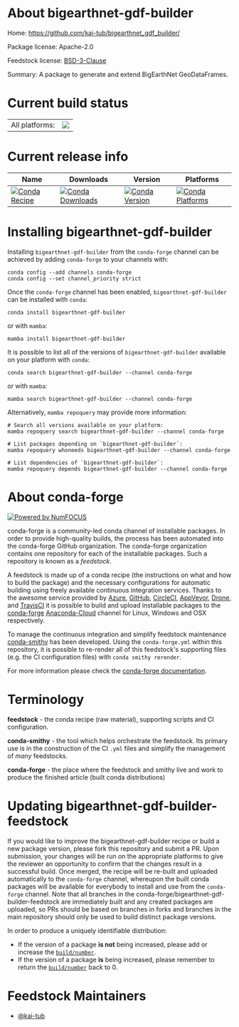 About bigearthnet-gdf-builder
=============================

Home: https://github.com/kai-tub/bigearthnet_gdf_builder/

Package license: Apache-2.0

Feedstock license: [BSD-3-Clause](https://github.com/conda-forge/bigearthnet-gdf-builder-feedstock/blob/main/LICENSE.txt)

Summary: A package to generate and extend BigEarthNet GeoDataFrames.

Current build status
====================


<table><tr><td>All platforms:</td>
    <td>
      <a href="https://dev.azure.com/conda-forge/feedstock-builds/_build/latest?definitionId=16111&branchName=main">
        <img src="https://dev.azure.com/conda-forge/feedstock-builds/_apis/build/status/bigearthnet-gdf-builder-feedstock?branchName=main">
      </a>
    </td>
  </tr>
</table>

Current release info
====================

| Name | Downloads | Version | Platforms |
| --- | --- | --- | --- |
| [![Conda Recipe](https://img.shields.io/badge/recipe-bigearthnet--gdf--builder-green.svg)](https://anaconda.org/conda-forge/bigearthnet-gdf-builder) | [![Conda Downloads](https://img.shields.io/conda/dn/conda-forge/bigearthnet-gdf-builder.svg)](https://anaconda.org/conda-forge/bigearthnet-gdf-builder) | [![Conda Version](https://img.shields.io/conda/vn/conda-forge/bigearthnet-gdf-builder.svg)](https://anaconda.org/conda-forge/bigearthnet-gdf-builder) | [![Conda Platforms](https://img.shields.io/conda/pn/conda-forge/bigearthnet-gdf-builder.svg)](https://anaconda.org/conda-forge/bigearthnet-gdf-builder) |

Installing bigearthnet-gdf-builder
==================================

Installing `bigearthnet-gdf-builder` from the `conda-forge` channel can be achieved by adding `conda-forge` to your channels with:

```
conda config --add channels conda-forge
conda config --set channel_priority strict
```

Once the `conda-forge` channel has been enabled, `bigearthnet-gdf-builder` can be installed with `conda`:

```
conda install bigearthnet-gdf-builder
```

or with `mamba`:

```
mamba install bigearthnet-gdf-builder
```

It is possible to list all of the versions of `bigearthnet-gdf-builder` available on your platform with `conda`:

```
conda search bigearthnet-gdf-builder --channel conda-forge
```

or with `mamba`:

```
mamba search bigearthnet-gdf-builder --channel conda-forge
```

Alternatively, `mamba repoquery` may provide more information:

```
# Search all versions available on your platform:
mamba repoquery search bigearthnet-gdf-builder --channel conda-forge

# List packages depending on `bigearthnet-gdf-builder`:
mamba repoquery whoneeds bigearthnet-gdf-builder --channel conda-forge

# List dependencies of `bigearthnet-gdf-builder`:
mamba repoquery depends bigearthnet-gdf-builder --channel conda-forge
```


About conda-forge
=================

[![Powered by
NumFOCUS](https://img.shields.io/badge/powered%20by-NumFOCUS-orange.svg?style=flat&colorA=E1523D&colorB=007D8A)](https://numfocus.org)

conda-forge is a community-led conda channel of installable packages.
In order to provide high-quality builds, the process has been automated into the
conda-forge GitHub organization. The conda-forge organization contains one repository
for each of the installable packages. Such a repository is known as a *feedstock*.

A feedstock is made up of a conda recipe (the instructions on what and how to build
the package) and the necessary configurations for automatic building using freely
available continuous integration services. Thanks to the awesome service provided by
[Azure](https://azure.microsoft.com/en-us/services/devops/), [GitHub](https://github.com/),
[CircleCI](https://circleci.com/), [AppVeyor](https://www.appveyor.com/),
[Drone](https://cloud.drone.io/welcome), and [TravisCI](https://travis-ci.com/)
it is possible to build and upload installable packages to the
[conda-forge](https://anaconda.org/conda-forge) [Anaconda-Cloud](https://anaconda.org/)
channel for Linux, Windows and OSX respectively.

To manage the continuous integration and simplify feedstock maintenance
[conda-smithy](https://github.com/conda-forge/conda-smithy) has been developed.
Using the ``conda-forge.yml`` within this repository, it is possible to re-render all of
this feedstock's supporting files (e.g. the CI configuration files) with ``conda smithy rerender``.

For more information please check the [conda-forge documentation](https://conda-forge.org/docs/).

Terminology
===========

**feedstock** - the conda recipe (raw material), supporting scripts and CI configuration.

**conda-smithy** - the tool which helps orchestrate the feedstock.
                   Its primary use is in the construction of the CI ``.yml`` files
                   and simplify the management of *many* feedstocks.

**conda-forge** - the place where the feedstock and smithy live and work to
                  produce the finished article (built conda distributions)


Updating bigearthnet-gdf-builder-feedstock
==========================================

If you would like to improve the bigearthnet-gdf-builder recipe or build a new
package version, please fork this repository and submit a PR. Upon submission,
your changes will be run on the appropriate platforms to give the reviewer an
opportunity to confirm that the changes result in a successful build. Once
merged, the recipe will be re-built and uploaded automatically to the
`conda-forge` channel, whereupon the built conda packages will be available for
everybody to install and use from the `conda-forge` channel.
Note that all branches in the conda-forge/bigearthnet-gdf-builder-feedstock are
immediately built and any created packages are uploaded, so PRs should be based
on branches in forks and branches in the main repository should only be used to
build distinct package versions.

In order to produce a uniquely identifiable distribution:
 * If the version of a package **is not** being increased, please add or increase
   the [``build/number``](https://docs.conda.io/projects/conda-build/en/latest/resources/define-metadata.html#build-number-and-string).
 * If the version of a package **is** being increased, please remember to return
   the [``build/number``](https://docs.conda.io/projects/conda-build/en/latest/resources/define-metadata.html#build-number-and-string)
   back to 0.

Feedstock Maintainers
=====================

* [@kai-tub](https://github.com/kai-tub/)

